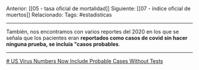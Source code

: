 Anterior: [[05 - tasa oficial de mortalidad]]
Siguiente: [[07 - índice oficial de muertos]]
Relacionado:
Tags: #estadisticas

------------------------------------------------------

También, nos encontramos con varios reportes del 2020 en los que se señala que los pacientes eran **reportados como casos de covid sin hacer ninguna prueba, se incluía "casos probables**.

-------------------------------------------------------------------

[# US Virus Numbers Now Include Probable Cases Without Tests](https://www.usnews.com/news/health-news/articles/2020-04-15/us-virus-numbers-now-include-probable-cases-without-tests)  



